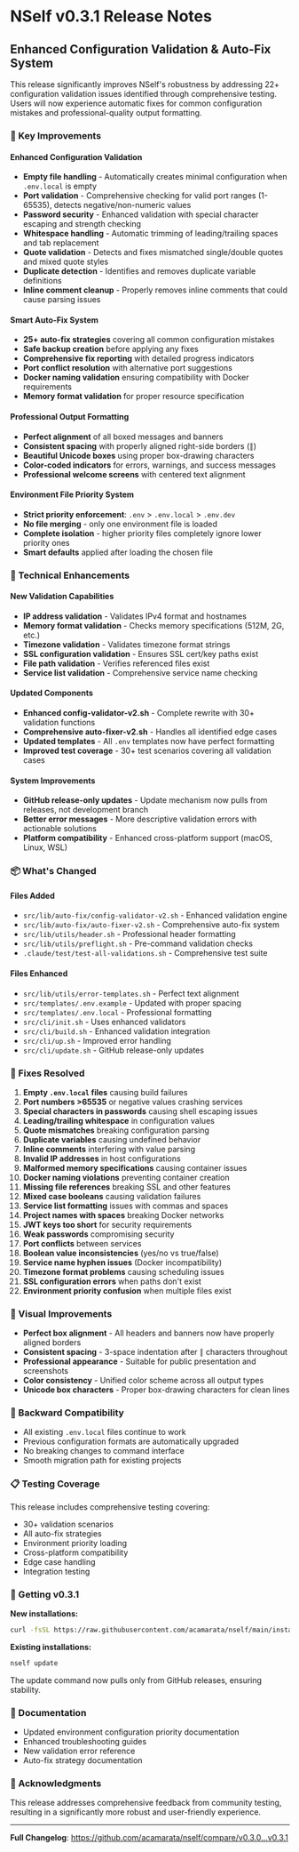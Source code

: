 # NSelf v0.3.1 Release Notes

## Enhanced Configuration Validation & Auto-Fix System

This release significantly improves NSelf's robustness by addressing 22+ configuration validation issues identified through comprehensive testing. Users will now experience automatic fixes for common configuration mistakes and professional-quality output formatting.

### 🎯 Key Improvements

#### **Enhanced Configuration Validation**
- **Empty file handling** - Automatically creates minimal configuration when `.env.local` is empty
- **Port validation** - Comprehensive checking for valid port ranges (1-65535), detects negative/non-numeric values
- **Password security** - Enhanced validation with special character escaping and strength checking
- **Whitespace handling** - Automatic trimming of leading/trailing spaces and tab replacement
- **Quote validation** - Detects and fixes mismatched single/double quotes and mixed quote styles
- **Duplicate detection** - Identifies and removes duplicate variable definitions
- **Inline comment cleanup** - Properly removes inline comments that could cause parsing issues

#### **Smart Auto-Fix System**
- **25+ auto-fix strategies** covering all common configuration mistakes
- **Safe backup creation** before applying any fixes
- **Comprehensive fix reporting** with detailed progress indicators
- **Port conflict resolution** with alternative port suggestions
- **Docker naming validation** ensuring compatibility with Docker requirements
- **Memory format validation** for proper resource specification

#### **Professional Output Formatting**
- **Perfect alignment** of all boxed messages and banners
- **Consistent spacing** with properly aligned right-side borders (`║`)
- **Beautiful Unicode boxes** using proper box-drawing characters
- **Color-coded indicators** for errors, warnings, and success messages
- **Professional welcome screens** with centered text alignment

#### **Environment File Priority System**
- **Strict priority enforcement**: `.env` > `.env.local` > `.env.dev`
- **No file merging** - only one environment file is loaded
- **Complete isolation** - higher priority files completely ignore lower priority ones
- **Smart defaults** applied after loading the chosen file

### 🔧 Technical Enhancements

#### **New Validation Capabilities**
- **IP address validation** - Validates IPv4 format and hostnames
- **Memory format validation** - Checks memory specifications (512M, 2G, etc.)
- **Timezone validation** - Validates timezone format strings
- **SSL configuration validation** - Ensures SSL cert/key paths exist
- **File path validation** - Verifies referenced files exist
- **Service list validation** - Comprehensive service name checking

#### **Updated Components**
- **Enhanced config-validator-v2.sh** - Complete rewrite with 30+ validation functions
- **Comprehensive auto-fixer-v2.sh** - Handles all identified edge cases
- **Updated templates** - All `.env` templates now have perfect formatting
- **Improved test coverage** - 30+ test scenarios covering all validation cases

#### **System Improvements**
- **GitHub release-only updates** - Update mechanism now pulls from releases, not development branch
- **Better error messages** - More descriptive validation errors with actionable solutions
- **Platform compatibility** - Enhanced cross-platform support (macOS, Linux, WSL)

### 📦 What's Changed

#### **Files Added**
- `src/lib/auto-fix/config-validator-v2.sh` - Enhanced validation engine
- `src/lib/auto-fix/auto-fixer-v2.sh` - Comprehensive auto-fix system
- `src/lib/utils/header.sh` - Professional header formatting
- `src/lib/utils/preflight.sh` - Pre-command validation checks
- `.claude/test/test-all-validations.sh` - Comprehensive test suite

#### **Files Enhanced**
- `src/lib/utils/error-templates.sh` - Perfect text alignment
- `src/templates/.env.example` - Updated with proper spacing
- `src/templates/.env.local` - Professional formatting
- `src/cli/init.sh` - Uses enhanced validators
- `src/cli/build.sh` - Enhanced validation integration
- `src/cli/up.sh` - Improved error handling
- `src/cli/update.sh` - GitHub release-only updates

### 🐛 Fixes Resolved

1. **Empty `.env.local` files** causing build failures
2. **Port numbers >65535** or negative values crashing services
3. **Special characters in passwords** causing shell escaping issues
4. **Leading/trailing whitespace** in configuration values
5. **Quote mismatches** breaking configuration parsing
6. **Duplicate variables** causing undefined behavior
7. **Inline comments** interfering with value parsing
8. **Invalid IP addresses** in host configurations
9. **Malformed memory specifications** causing container issues
10. **Docker naming violations** preventing container creation
11. **Missing file references** breaking SSL and other features
12. **Mixed case booleans** causing validation failures
13. **Service list formatting** issues with commas and spaces
14. **Project names with spaces** breaking Docker networks
15. **JWT keys too short** for security requirements
16. **Weak passwords** compromising security
17. **Port conflicts** between services
18. **Boolean value inconsistencies** (yes/no vs true/false)
19. **Service name hyphen issues** (Docker incompatibility)
20. **Timezone format problems** causing scheduling issues
21. **SSL configuration errors** when paths don't exist
22. **Environment priority confusion** when multiple files exist

### 🎨 Visual Improvements

- **Perfect box alignment** - All headers and banners now have properly aligned borders
- **Consistent spacing** - 3-space indentation after `║` characters throughout
- **Professional appearance** - Suitable for public presentation and screenshots
- **Color consistency** - Unified color scheme across all output types
- **Unicode box characters** - Proper box-drawing characters for clean lines

### 🔄 Backward Compatibility

- All existing `.env.local` files continue to work
- Previous configuration formats are automatically upgraded
- No breaking changes to command interface
- Smooth migration path for existing projects

### 📋 Testing Coverage

This release includes comprehensive testing covering:
- 30+ validation scenarios
- All auto-fix strategies
- Environment priority loading
- Cross-platform compatibility
- Edge case handling
- Integration testing

### 🚀 Getting v0.3.1

**New installations:**
```bash
curl -fsSL https://raw.githubusercontent.com/acamarata/nself/main/install.sh | bash
```

**Existing installations:**
```bash
nself update
```

The update command now pulls only from GitHub releases, ensuring stability.

### 📖 Documentation

- Updated environment configuration priority documentation
- Enhanced troubleshooting guides
- New validation error reference
- Auto-fix strategy documentation

### 🙏 Acknowledgments

This release addresses comprehensive feedback from community testing, resulting in a significantly more robust and user-friendly experience.

---

**Full Changelog**: https://github.com/acamarata/nself/compare/v0.3.0...v0.3.1
